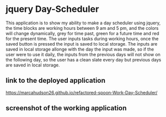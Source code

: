 # jquery Day-Scheduler

This application is to show my ability to make a day scheduler using jquery, the time blocks are working hours between 9 am and 5 pm, and the colors will change dynamically, grey for time past, green for a future time and red for the present time.
The user inputs tasks during working hours, once the saved button is pressed the input is saved to local storage.
The inputs are saved in local storage allonge with the day the input was made, so if the user were to use it daily, the inputs from the previous days will not show on the following day, so the user has a clean slate every day but previous days are saved in local storage.


## link to the deployed application 

https://marcahudson26.github.io/refactored-spoon-Work-Day-Scheduler/

## screenshot of the working application
